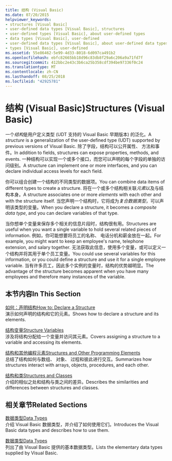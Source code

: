 ```yaml
---
title: 结构 (Visual Basic)
ms.date: 07/20/2015
helpviewer_keywords:
- structures [Visual Basic]
- user-defined data types [Visual Basic], structures
- user-defined types [Visual Basic], about user-defined types
- data types [Visual Basic], user-defined
- user-defined data types [Visual Basic], about user-defined data types
- types [Visual Basic], user-defined
ms.assetid: 55e86462-5e99-4d33-8018-6d097ca491b2
ms.openlocfilehash: ebfc82665bb18d96c83db8f29a6c206a9a71fd7f
ms.sourcegitcommit: 412bbc2e43c3b6ca25b358cdf394be97336f0c24
ms.translationtype: MT
ms.contentlocale: zh-CN
ms.lasthandoff: 08/25/2018
ms.locfileid: "42925781"
---
```

# <a name="structures-visual-basic"></a><span data-ttu-id="7c293-102">结构 (Visual Basic)</span><span class="sxs-lookup"><span data-stu-id="7c293-102">Structures (Visual Basic)</span></span>
<span data-ttu-id="7c293-103">一个*结构*是用户定义类型 (UDT 支持的 Visual Basic 早期版本) 的泛化。</span><span class="sxs-lookup"><span data-stu-id="7c293-103">A *structure* is a generalization of the user-defined type (UDT) supported by previous versions of Visual Basic.</span></span> <span data-ttu-id="7c293-104">除了字段，结构可以公开属性、 方法和事件。</span><span class="sxs-lookup"><span data-stu-id="7c293-104">In addition to fields, structures can expose properties, methods, and events.</span></span> <span data-ttu-id="7c293-105">一种结构可以实现一个或多个接口，而您可以声明的每个字段的单独的访问级别。</span><span class="sxs-lookup"><span data-stu-id="7c293-105">A structure can implement one or more interfaces, and you can declare individual access levels for each field.</span></span>  
  
 <span data-ttu-id="7c293-106">你可以组合创建一个结构的不同类型的数据项。</span><span class="sxs-lookup"><span data-stu-id="7c293-106">You can combine data items of different types to create a structure.</span></span> <span data-ttu-id="7c293-107">将在一个或多个结构相关联*元素*以及与结构本身。</span><span class="sxs-lookup"><span data-stu-id="7c293-107">A structure associates one or more *elements* with each other and with the structure itself.</span></span> <span data-ttu-id="7c293-108">当您声明一个结构时，它将成为*复合数据类型*，可以声明该类型的变量。</span><span class="sxs-lookup"><span data-stu-id="7c293-108">When you declare a structure, it becomes a *composite data type*, and you can declare variables of that type.</span></span>  
  
 <span data-ttu-id="7c293-109">当你想单个变量来保存多个相关的信息片段时，结构很有用。</span><span class="sxs-lookup"><span data-stu-id="7c293-109">Structures are useful when you want a single variable to hold several related pieces of information.</span></span> <span data-ttu-id="7c293-110">例如，你可能想要将员工的名称、 电话分机和薪金放在一起。</span><span class="sxs-lookup"><span data-stu-id="7c293-110">For example, you might want to keep an employee's name, telephone extension, and salary together.</span></span> <span data-ttu-id="7c293-111">无法获取此信息，使用多个变量，或可以定义一个结构并将其用于单个员工变量。</span><span class="sxs-lookup"><span data-stu-id="7c293-111">You could use several variables for this information, or you could define a structure and use it for a single employee variable.</span></span> <span data-ttu-id="7c293-112">当有许多员工，因此多个实例的变量时，结构的优势越明显。</span><span class="sxs-lookup"><span data-stu-id="7c293-112">The advantage of the structure becomes apparent when you have many employees and therefore many instances of the variable.</span></span>  
  
## <a name="in-this-section"></a><span data-ttu-id="7c293-113">本节内容</span><span class="sxs-lookup"><span data-stu-id="7c293-113">In This Section</span></span>  
 [<span data-ttu-id="7c293-114">如何：声明结构</span><span class="sxs-lookup"><span data-stu-id="7c293-114">How to: Declare a Structure</span></span>](../../../../visual-basic/programming-guide/language-features/data-types/how-to-declare-a-structure.md)  
 <span data-ttu-id="7c293-115">演示如何声明的结构和它的元素。</span><span class="sxs-lookup"><span data-stu-id="7c293-115">Shows how to declare a structure and its elements.</span></span>  
  
 [<span data-ttu-id="7c293-116">结构变量</span><span class="sxs-lookup"><span data-stu-id="7c293-116">Structure Variables</span></span>](../../../../visual-basic/programming-guide/language-features/data-types/structure-variables.md)  
 <span data-ttu-id="7c293-117">涉及将结构分配给一个变量并访问其元素。</span><span class="sxs-lookup"><span data-stu-id="7c293-117">Covers assigning a structure to a variable and accessing its elements.</span></span>  
  
 [<span data-ttu-id="7c293-118">结构和其他编程元素</span><span class="sxs-lookup"><span data-stu-id="7c293-118">Structures and Other Programming Elements</span></span>](../../../../visual-basic/programming-guide/language-features/data-types/structures-and-other-programming-elements.md)  
 <span data-ttu-id="7c293-119">总结了结构如何与数组、 对象、 过程和彼此进行交互。</span><span class="sxs-lookup"><span data-stu-id="7c293-119">Summarizes how structures interact with arrays, objects, procedures, and each other.</span></span>  
  
 [<span data-ttu-id="7c293-120">结构和类</span><span class="sxs-lookup"><span data-stu-id="7c293-120">Structures and Classes</span></span>](../../../../visual-basic/programming-guide/language-features/data-types/structures-and-classes.md)  
 <span data-ttu-id="7c293-121">介绍的相似之处和结构与类之间的差异。</span><span class="sxs-lookup"><span data-stu-id="7c293-121">Describes the similarities and differences between structures and classes.</span></span>  
  
## <a name="related-sections"></a><span data-ttu-id="7c293-122">相关章节</span><span class="sxs-lookup"><span data-stu-id="7c293-122">Related Sections</span></span>  
 [<span data-ttu-id="7c293-123">数据类型</span><span class="sxs-lookup"><span data-stu-id="7c293-123">Data Types</span></span>](../../../../visual-basic/programming-guide/language-features/data-types/index.md)  
 <span data-ttu-id="7c293-124">介绍 Visual Basic 数据类型，并介绍了如何使用它们。</span><span class="sxs-lookup"><span data-stu-id="7c293-124">Introduces the Visual Basic data types and describes how to use them.</span></span>  
  
 [<span data-ttu-id="7c293-125">数据类型</span><span class="sxs-lookup"><span data-stu-id="7c293-125">Data Types</span></span>](../../../../visual-basic/language-reference/data-types/index.md)  
 <span data-ttu-id="7c293-126">列出了由 Visual Basic 提供的基本数据类型。</span><span class="sxs-lookup"><span data-stu-id="7c293-126">Lists the elementary data types supplied by Visual Basic.</span></span>
